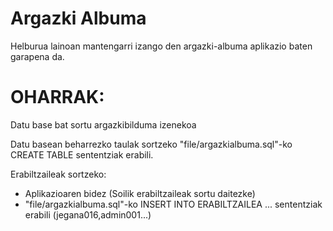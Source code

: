 # Argazki Albuma

Helburua lainoan mantengarri izango den argazki-albuma aplikazio baten garapena da.

# OHARRAK:

Datu base bat sortu argazkibilduma izenekoa

Datu basean beharrezko taulak sortzeko "file/argazkialbuma.sql"-ko CREATE TABLE sententziak erabili.

Erabiltzaileak sortzeko:
- Aplikazioaren bidez (Soilik erabiltzaileak sortu daitezke)
- "file/argazkialbuma.sql"-ko INSERT INTO ERABILTZAILEA ... sententziak erabili (jegana016,admin001...)